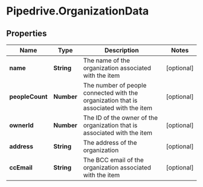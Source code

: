 # Pipedrive.OrganizationData

## Properties

Name | Type | Description | Notes
------------ | ------------- | ------------- | -------------
**name** | **String** | The name of the organization associated with the item | [optional] 
**peopleCount** | **Number** | The number of people connected with the organization that is associated with the item | [optional] 
**ownerId** | **Number** | The ID of the owner of the organization that is associated with the item | [optional] 
**address** | **String** | The address of the organization | [optional] 
**ccEmail** | **String** | The BCC email of the organization associated with the item | [optional] 


